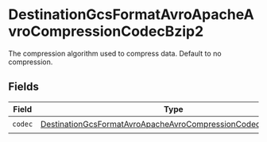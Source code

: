 # DestinationGcsFormatAvroApacheAvroCompressionCodecBzip2

The compression algorithm used to compress data. Default to no compression.


## Fields

| Field                                                                                                                                               | Type                                                                                                                                                | Required                                                                                                                                            | Description                                                                                                                                         |
| --------------------------------------------------------------------------------------------------------------------------------------------------- | --------------------------------------------------------------------------------------------------------------------------------------------------- | --------------------------------------------------------------------------------------------------------------------------------------------------- | --------------------------------------------------------------------------------------------------------------------------------------------------- |
| `codec`                                                                                                                                             | [DestinationGcsFormatAvroApacheAvroCompressionCodecBzip2Codec](../../models/shared/destinationgcsformatavroapacheavrocompressioncodecbzip2codec.md) | :heavy_check_mark:                                                                                                                                  | N/A                                                                                                                                                 |